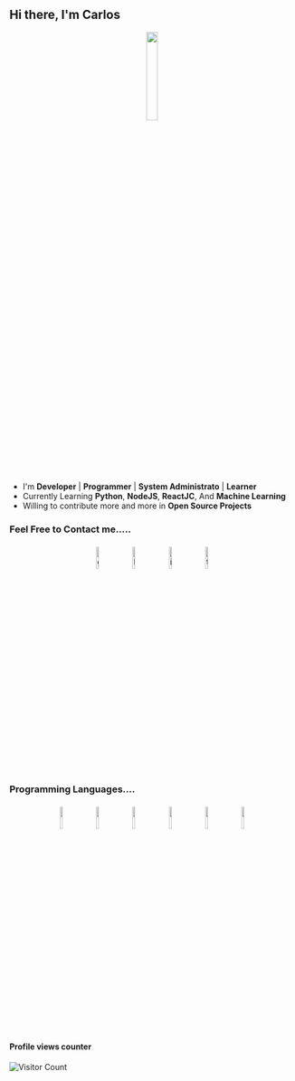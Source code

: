 ## Hi there, I'm Carlos 

<p align="center">
<img width="20%" src="https://img.icons8.com/ios-filled/96/000000/programming.png"/>
</p>


- I'm **Developer** | **Programmer** | **System Administrato** | **Learner**
- Currently Learning **Python**, **NodeJS**, **ReactJC**, And **Machine Learning**
- Willing to contribute more and more in **Open Source Projects**


### Feel Free to Contact me.....

<p align="center">
	<a href="https://github.com/cvp97"><img alt="github" width="10%" style="padding:5px" src="https://img.icons8.com/clouds/100/000000/github.png"/></a>
	<a href="https://www.linkedin.com/in/cvp97/"><img alt="linkedin" width="10%" style="padding:5px" src="https://img.icons8.com/clouds/100/000000/linkedin.png"/></a>
	<a href="https://www.instagram.com/cvp97/"><img alt="instagram" width="10%" style="padding:5px" src="https://img.icons8.com/clouds/100/000000/instagram.png"/></a>
	<a href="https://twitter.com/cvp97"><img alt="twitter" width="10%" style="padding:5px" src="https://img.icons8.com/clouds/100/000000/twitter.png"/></a>
</p>

### Programming Languages....

<p align="center">
	<img width="10%" style="padding:5px" src="https://img.icons8.com/color/144/000000/java-coffee-cup-logo.png"/>
	<img width="10%" style="padding:5px" src="https://img.icons8.com/officel/144/000000/php-logo.png"/>
	<img width="10%" style="padding:5px" src="https://img.icons8.com/color/144/000000/javascript.png"/>
	<img width="10%" style="padding:5px" src="https://img.icons8.com/color/144/000000/html.png"/>
	<img width="10%" style="padding:5px" src="https://img.icons8.com/fluent/144/000000/visual-studio-2019.png"/>
	<img width="10%" style="padding:5px" src="https://img.icons8.com/color/144/000000/c-sharp-logo.png"/>
</p>

#### Profile views counter
![Visitor Count](https://profile-counter.glitch.me/{cvp97}/count.svg)

